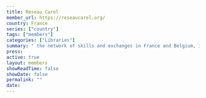 ```yaml
---
title: Reseau Carel
member_url: https://reseaucarel.org/
country: France
series: ["country"] 
tags: ["members"]
categories: ["Libraries"]
summary: " the network of skills and exchanges in France and Belgium, in the field of electronic documentation for public libraries."
press:
active: true
layout: members 
showReadTime: false
showDate: false
permalink: ""
date: 
---
```

